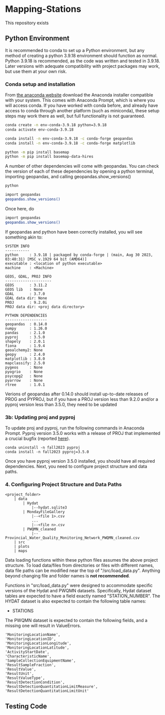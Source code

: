 # Mapping-Stations

This repository exists

## Python Environment
It is recommended to conda to set up a Python environment, but any method of creating a python 3.9.18 environment
should function as normal. Python 3.9.18 is recommended, as the code was written and tested in 3.9.18. Later
versions with adequate compatibility with project packages may work, but use them at your own risk.

### Conda setup and installation
From [the anaconda website](https://www.anaconda.com/) download the Anaconda installer compatible with your system.
This comes with Anaconda Prompt, which is where you will access conda. If you have worked with conda before,
and already have access to conda through another platform (such as miniconda), these setup steps may work there
as well, but full functionality is not guaranteed.

```bash
conda create -n env-conda-3.9.18 python=3.9.18
conda activate env-conda-3.9.18

conda install -n env-conda-3.9.18 -c conda-forge geopandas
conda install -n env-conda-3.9.18 -c conda-forge matplotlib

python -m pip install basemap
python -m pip install basemap-data-hires
```

A number of other dependencies will come with geopandas. You can check the version of each of these dependencies
by opening a python terminal, importing geopandas, and calling geopandas.show_versions()
```bash
python

import geopandas
geopandas.show_versions()
```
Once here, do
```bash
import geopandas
geopandas.show_versions()
```
If geopandas and python have been correctly installed, you will see something akin to:

```commandline
SYSTEM INFO
-----------
python     : 3.9.18 | packaged by conda-forge | (main, Aug 30 2023, 03:40:31) [MSC v.1929 64 bit (AMD64)]
executable : <location of python executable>
machine    : <Machine>

GEOS, GDAL, PROJ INFO
---------------------
GEOS       : 3.11.2
GEOS lib   : None
GDAL       : 3.7.0
GDAL data dir: None
PROJ       : 9.2.0i
PROJ data dir: <proj data directory>

PYTHON DEPENDENCIES
-------------------
geopandas  : 0.14.0
numpy      : 1.26.0
pandas     : 2.1.0
pyproj     : 3.5.0
shapely    : 2.0.1
fiona      : 1.9.4
geoalchemy2: None
geopy      : 2.4.0
matplotlib : 3.8.0
mapclassify: 2.5.0
pygeos     : None
pyogrio    : None
psycopg2   : None
pyarrow    : None
rtree      : 1.0.1
```
Verions of geopandas after 0.14.0 should install up-to-date releases of PROG and PYPROJ, but if you have a PROJ version less than 9.2.0 and/or a pyproj version less than 3.5.0, they need to be updated

### 3b: Updating proj and pyproj
To update proj and pyproj, run the following commands in Anaconda Prompt. Pyproj version 3.5.0 works with
a release of PROJ that implemented a crucial bugfix (reported [here](https://github.com/geopandas/geopandas/issues/2874)).

```commandline
conda uninstall -n fall2023 pyproj
conda install -n fall2023 pyproj=3.5.0
```

Once you have pyproj version 3.5.0 installed, you should have all required dependencies.
Next, you need to configure project structure and data paths.

### 4. Configuring Project Structure and Data Paths
```commandline
<project_folder>
    | data
        | Hydat
            |--hydat.sqlite3
        | MondayFileGallery
            |--<file 1>.csv
            ...
            |--<file n>.csv
        | PWQMN_cleaned
            |--Provincial_Water_Quality_Monitoring_Network_PWQMN_cleaned.csv
    | src
    | plots
    | maps
```
Data loading functions within these python files assumes the above project structure. To load
data/files from directories or files with different names, data file paths can be modified near the
top of "/src/load_data.py". Anything beyond changing file and folder names is **not recommended**.

Functions in "src/load_data.py" were designed to accommodate specific versions of the Hydat and PWQMN
datasets. Specifically, Hydat dataset tables are expected to have a field exactly named "STATION_NUMBER".
The HYDAT dataset is also expected to contain the following table names:

- STATIONS

The PWQMN dataset is expected to contain the following fields, and a missing one will result in ValueErrors.
```
'MonitoringLocationName',
'MonitoringLocationID',
'MonitoringLocationLongitude',
'MonitoringLocationLatitude',
'ActivityStartDate',
'CharacteristicName',
'SampleCollectionEquipmentName',
'ResultSampleFraction',
'ResultValue',
'ResultUnit',
'ResultValueType',
'ResultDetectionCondition',
'ResultDetectionQuantitationLimitMeasure',
'ResultDetectionQuantitationLimitUnit'
```

## Testing Code


##
